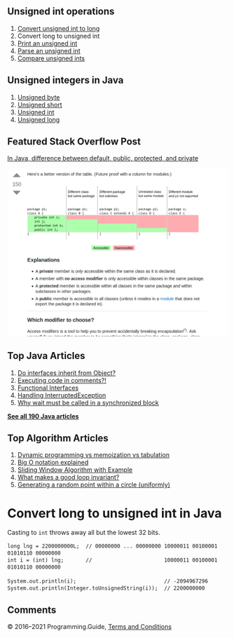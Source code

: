 



## Unsigned int operations

1.  [Convert unsigned int to long](convert-unsigned-int-to-long.html)
2.  Convert long to unsigned int
3.  [Print an unsigned int](print-unsigned-int.html)
4.  [Parse an unsigned int](parse-unsigned-int.html)
5.  [Compare unsigned ints](compare-unsigned-ints.html)

## Unsigned integers in Java

1.  [Unsigned byte](unsigned-byte.html)
2.  [Unsigned short](unsigned-short.html)
3.  [Unsigned int](unsigned-int.html)
4.  [Unsigned long](unsigned-long.html)

## Featured Stack Overflow Post

[In Java, difference between default, public, protected, and private](https://stackoverflow.com/a/33627846/276052)

[<img src="../images/so-featured-33627846.png" alt="StackOverflow screenshot thumbnail" class="screenshot" />](https://stackoverflow.com/a/33627846/276052)



## Top Java Articles

1.  [Do interfaces inherit from Object?](do-interfaces-inherit-from-object.html)
2.  [Executing code in comments?!](executing-code-in-comments.html)
3.  [Functional Interfaces](functional-interfaces.html)
4.  [Handling InterruptedException](handling-interrupted-exceptions.html)
5.  [Why wait must be called in a synchronized block](why-wait-must-be-in-synchronized.html)

[**See all 190 Java articles**](index.html)

## Top Algorithm Articles

1.  [Dynamic programming vs memoization vs tabulation](../dynamic-programming-vs-memoization-vs-tabulation.html)
2.  [Big O notation explained](../big-o-notation-explained.html)
3.  [Sliding Window Algorithm with Example](../sliding-window-example.html)
4.  [What makes a good loop invariant?](../what-makes-a-good-loop-invariant.html)
5.  [Generating a random point within a circle (uniformly)](../random-point-within-circle.html)

# Convert long to unsigned int in Java

Casting to `int` throws away all but the lowest 32 bits.

    long lng = 2200000000L;  // 00000000 ... 00000000 10000011 00100001 01010110 00000000
    int i = (int) lng;       //                       10000011 00100001 01010110 00000000

    System.out.println(i);                            // -2094967296
    System.out.println(Integer.toUnsignedString(i));  // 2200000000

## Comments



© 2016–2021 Programming.Guide, [Terms and Conditions](../terms-and-conditions.html)
